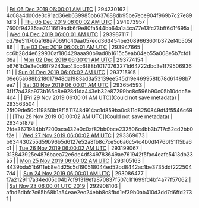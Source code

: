 | [Fri 06 Dec 2019 06:00:01 AM UTC](https://transfer.sh/iG3pT/dashninja-dbdump-20191206070001.tar.bz2) | 294230162 | 4c08a4dd0de3c91ad36eb639985bb637688db95be7ece904f969b7c27e89fdf3 | 
| [Thu 05 Dec 2019 06:00:02 AM UTC](https://transfer.sh/ZgjiR/dashninja-dbdump-20191205070002.tar.bz2) | 294073957 | 7600f94235ae74116f19adb6f9e80fa544bb64a1a4ca77e13fc73bff641f695a | 
| [Wed 04 Dec 2019 06:00:01 AM UTC](https://transfer.sh/CZiFT/dashninja-dbdump-20191204070001.tar.bz2) | 293987117 | cd79e51170baf68e70691c40aa057ecd363454be3089663601b372ef4b505f86 | 
| [Tue 03 Dec 2019 06:00:01 AM UTC](https://transfer.sh/FrbOM/dashninja-dbdump-20191203070001.tar.bz2) | 293947665 | cc6b28d4e629930af180429aaa90b9ad8b1615c5eab04eb55a008e5b7cfd109a | 
| [Mon 02 Dec 2019 06:00:01 AM UTC](https://transfer.sh/WcY7H/dashninja-dbdump-20191202070001.tar.bz2) | 293774154 | b6761b3e3e0d6f79243ac43cc6f88b10170763271d64722dbc3e1f7950693611 | 
| [Sun 01 Dec 2019 06:00:02 AM UTC](https://transfer.sh/1GTTx/dashninja-dbdump-20191201070002.tar.bz2) | 293715915 | 09e65a688b218017948da1983ad3a53139ee545d19e469958fb78d61498b7ee7 | 
| [Sat 30 Nov 2019 06:00:01 AM UTC](https://transfer.sh/IVSbY/dashninja-dbdump-20191130070001.tar.bz2) | 293654593 | 3f1f7a438a973b165c8e928d1da443eb32e87299bc8c596b90c05b10ddc5e4d4 | 
| [Fri 29 Nov 2019 06:00:01 AM UTC](Could not save metadata) | 293563504 | 25f09de50c119850bf8f1511748d914ac1d859ba0c811d8250849df4f5546c69 | 
| [Thu 28 Nov 2019 06:00:02 AM UTC](Could not save metadata) | 293451879 | 2fde3671934bb7200aca432e0c0af82bb0bce232506c4bb3b717c52cd2bb0f2e | 
| [Wed 27 Nov 2019 06:00:02 AM UTC]() | 293369673 | b634430255d59b96b5d6127e52a8fb8c7ce5c6a6c54c4b0df476b151ff5ba6c1 | 
| [Tue 26 Nov 2019 06:00:02 AM UTC](https://transfer.sh/135Hdm/dashninja-dbdump-20191126070002.tar.bz2) | 293199067 | 313843925e4876baea72e6de4df349783649ae761942f5fac4eafc5413db23a5 | 
| [Mon 25 Nov 2019 06:00:02 AM UTC](https://transfer.sh/6rp4R/dashninja-dbdump-20191125070002.tar.bz2) | 293105163 | 4439bda51b911eb8e4d25c5d190518044ed52bd8442ac1be3735ddf2225047d4 | 
| [Sun 24 Nov 2019 06:00:01 AM UTC](https://transfer.sh/w8fmQ/dashninja-dbdump-20191124070001.tar.bz2) | 293086477 | f7a2129117a34ed05c04b7cf91319efa870837f507c1f1699fd4bf4a77f57062 | 
| [Sat Nov 23 06:00:01 UTC 2019](https://transfer.sh/Y1x2C/dashninja-dbdump-20191123070001.tar.bz2) | 292908103 | afbd6dbfc7c65b68b1a54eae2ec24ebb8c8fbd1ef39b0ab410d3dd7d6ffd273f | 
